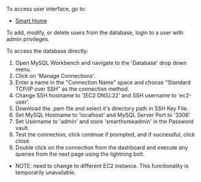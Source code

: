 To access user interface, go to:
- [Smart Home](https://ec2-18-220-233-118.us-east-2.compute.amazonaws.com/SmartHome/ "Smart Home EC2")

To add, modify, or delete users from the database, login to a user with admin privileges.

To access the database directly:
1. Open MySQL Workbench and navigate to the 'Database' drop down menu.
2. Click on 'Manage Connections'.
3. Enter a name in the "Connection Name" space and choose "Standard TCP/IP over SSH" as the connection method.
4. Change SSH hostname to '[EC2 DNS]:22' and SSH username to 'ec2-user'.
5. Download the .pem file and select it's directory path in SSH Key File.
6. Set MySQL Hostname to 'localhost' and MySQL Server Port to '3306'
7. Set Username to 'admin' and store 'smarthomeadmin' in the Password vault.
8. Test the connection, click continue if prompted, and if successful, click close.
9. Double click on the connection from the dashboard and execute any queries from the next page using the lightning bolt.
- NOTE: need to change to different EC2 instance. This functionality is temporarily unavailable.
